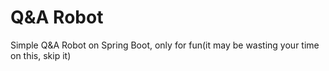 # Q&amp;A Robot
Simple Q&amp;A Robot on Spring Boot, only for fun(it may be wasting your time on this, skip it) 
